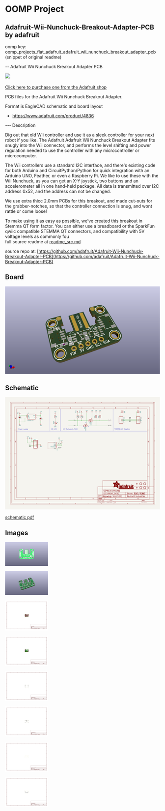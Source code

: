 # OOMP Project  
## Adafruit-Wii-Nunchuck-Breakout-Adapter-PCB  by adafruit  
  
oomp key: oomp_projects_flat_adafruit_adafruit_wii_nunchuck_breakout_adapter_pcb  
(snippet of original readme)  
  
-- Adafruit Wii Nunchuck Breakout Adapter PCB  
  
<a href="http://www.adafruit.com/products/4836"><img src="assets/4836.jpg?raw=true" width="500px"><br/>  
Click here to purchase one from the Adafruit shop</a>  
  
PCB files for the Adafruit Wii Nunchuck Breakout Adapter.  
  
Format is EagleCAD schematic and board layout  
* https://www.adafruit.com/product/4836  
  
--- Description  
  
Dig out that old Wii controller and use it as a sleek controller for your next robot if you like. The Adafruit Adafruit Wii Nunchuck Breakout Adapter fits snugly into the Wii connector, and performs the level shifting and power regulation needed to use the controller with any microcontroller or microcomputer.  
  
The Wii controllers use a standard I2C interface, and there's existing code for both Arduino and CircuitPython/Python for quick integration with an Arduino UNO, Feather, or even a Raspberry Pi. We like to use these with the Wii Nunchuck, as you can get an X-Y joystick, two buttons and an accelerometer all in one hand-held package. All data is transmitted over I2C address 0x52, and the address can not be changed.  
  
We use extra thicc 2.0mm PCBs for this breakout, and made cut-outs for the grabber-notches, so that the controller connection is snug, and wont rattle or come loose!  
  
To make using it as easy as possible, we’ve created this breakout in Stemma QT form factor. You can either use a breadboard or the SparkFun qwiic compatible STEMMA QT connectors, and compatibility with 5V voltage levels as commonly fou  
  full source readme at [readme_src.md](readme_src.md)  
  
source repo at: [https://github.com/adafruit/Adafruit-Wii-Nunchuck-Breakout-Adapter-PCB](https://github.com/adafruit/Adafruit-Wii-Nunchuck-Breakout-Adapter-PCB)  
## Board  
  
[![working_3d.png](working_3d_600.png)](working_3d.png)  
## Schematic  
  
[![working_schematic.png](working_schematic_600.png)](working_schematic.png)  
  
[schematic pdf](working_schematic.pdf)  
## Images  
  
[![working_3D_bottom.png](working_3D_bottom_140.png)](working_3D_bottom.png)  
  
[![working_3D_top.png](working_3D_top_140.png)](working_3D_top.png)  
  
[![working_assembly_page_01.png](working_assembly_page_01_140.png)](working_assembly_page_01.png)  
  
[![working_assembly_page_02.png](working_assembly_page_02_140.png)](working_assembly_page_02.png)  
  
[![working_assembly_page_03.png](working_assembly_page_03_140.png)](working_assembly_page_03.png)  
  
[![working_assembly_page_04.png](working_assembly_page_04_140.png)](working_assembly_page_04.png)  
  
[![working_assembly_page_05.png](working_assembly_page_05_140.png)](working_assembly_page_05.png)  
  
[![working_assembly_page_06.png](working_assembly_page_06_140.png)](working_assembly_page_06.png)  

